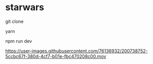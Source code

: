 # starwars

git clone

yarn 

npm run dev

https://user-images.githubusercontent.com/76136932/200738752-5ccbc67f-380d-4cf7-b01e-fbc470208c00.mov

